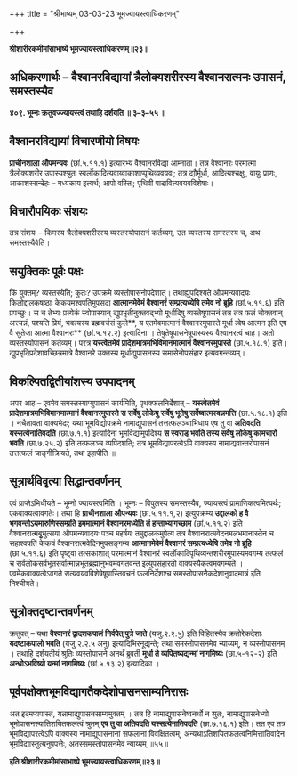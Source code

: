 +++
title = "श्रीभाष्यम् 03-03-23 भूमज्यायस्त्वाधिकरणम्"

+++


**श्रीशारीरकमीमांसाभाष्ये भूमज्यायस्त्वाधिकरणम्॥२३॥**

## अधिकरणार्थः – वैश्वानरविद्यायां त्रैलोक्यशरीरस्य वैश्वानरात्मनः उपासनं, समस्तस्यैव

**४०९. भूम्नः क्रतुवज्ज्यायस्त्वं तथाहि दर्शयति ॥ ३–३–५५ ॥**

## वैश्वानरविद्यायां विचारणीयो विषयः

**प्राचीनशाला औपमन्यवः** (छां.५.११.१) इत्यारभ्य वैश्वानरविद्या आम्नाता। तत्र वैश्वानरः परमात्मा त्रैलोक्यशरीर उपास्यश्श्रुतः स्वर्लोकादित्यवाय्वाकाशाप्पृथिव्यवयवः; तत्र द्यौर्मूर्धा, आदित्यश्चक्षुः, वायुः प्राणः, आकाशस्सन्देहः – मध्यकाय इत्यर्थ; आपो वस्तिः; पृथिवी पादावित्यवयवविशेषाः।

## विचारौपयिकः संशयः

तत्र संशयः – किमस्य त्रैलोक्यशरीरस्य व्यस्तस्योपासनं कर्तव्यम्, उत व्यस्तस्य समस्तस्य च, अथ समस्तस्यैवेति।

## सयुक्तिकः पूर्वः पक्षः

किं युक्तम्? व्यस्तस्येति; कुतः? उपक्रमे व्यस्तोपासनोपदेशात्। तथाह्युपदिश्यते औपमन्यवादयः किलोद्दालकषष्ठाः केकयमश्वपतिमुपसद्य
**आत्मानमेवेमं वैश्वानरं सम्प्रत्यध्येषि तमेव नो ब्रूहि** (छां.५.११.६) इति प्रपच्छुः। स च तेभ्यः प्रत्येकं स्वोपास्यान् द्युप्रभृतीनुक्तवद्भ्यो मूर्धादिषु व्यस्तेषूपासनं तत्र तत्र फलं चोक्तवान् अत्त्यन्नं, पश्यति प्रियं, भवत्यस्य ब्रह्मवर्चसं कुले**, य एतमेवमात्मानं वैश्वानरमुपास्ते मूर्धा त्वेष आत्मन इति एष वै सुतेजा आत्मा वैश्वानरः** (छां.५.१२.२) इत्यादिना । तेषुतेषूपासनेषूपास्यस्य वैश्वानरत्वं चाह। अतो व्यस्तस्योपासनं कर्तव्यम्। परत्र **यस्त्वेतमेवं प्रादेशमात्रमभिविमानमात्मानं वैश्वानरमुपास्ते** (छा.५.१८.१) इति। द्युप्रभृतिप्रदेशावच्छिन्नमात्रे वैश्वानरे उक्तस्य मूर्धाद्युपासनस्य समासेनोपसंहार इत्यवगन्तव्यम्।

## विकल्पितद्वितीयांशस्य उपपादनम्

अपर आह – एवमेव समस्तस्याप्युपासनं कार्यमिति, पृथक्फलनिर्देशात् – **यस्त्वेतमेवं प्रादेशमात्रमभिविमानमात्मानं वैश्वानरमुपास्ते स सर्वेषु लोकेषु सर्वेषु भूतेषु सर्वेष्वात्मस्वन्नमत्ति** (छा.५.१८.१) इति । नचैतावता वाक्यभेदः; यथा भूमविद्योपक्रमे नामाद्युपासनं तत्तत्फलञ्चाभिधाय एष तु वा **अतिवदति यस्सत्येनातिवदति** (छा.७.१.१) इत्यादिना भूमविद्यामुपदिश्य
**स स्वराड् भवति तस्य सर्वेषु लोकेषु कामचारो भवति** (छा.७.२५.२) इति तत्फलञ्च व्यपिदशति; तत्र भूमविद्यापरत्वेऽपि वाक्यस्य नामाद्यवान्तरोपासनं तत्तत्फलं चाङ्गीक्रियते, तथा इहापीति ॥

## सूत्रार्थविवृत्या सिद्धान्तवर्णनम्

एवं प्राप्तेऽभिधीयते – भूम्नो ज्यायस्त्वमिति । भूम्नः – विपुलस्य समस्तस्यैव, ज्यायस्त्वं प्रामाणिकत्वमित्यर्थः; एकवाक्यत्वावगतेः। तथा हि **प्राचीनशाला औपन्यवः** (छा.५.११.१,२) इत्युपक्रम्य **उद्दालको ह वै भगवन्तोऽयमारुणिस्सम्प्रति इममात्मानं वैश्वानरमध्येति तं हन्ताभ्यागच्छाम** (छां.५.११.२) इति वैश्वानरात्मबृुभुत्सया औपमन्यवादयः पञ्च महर्षयः तमुद्दालकमुपेत्य तत्र वैश्वानरात्मवेदनमलभमानास्तेन च सहाश्वपतिं केकयं वैश्वानरात्मवेदिनमुपसङ्गम्य **आत्मानमेवेमं वैश्वानरं सम्प्रत्यध्येषि तमेव नो ब्रूहि** (छा.५.११.६) इति पृष्ट्वा तत्सकाशात् परमात्मानं वैश्वानरं स्वर्लोकादिपृथिव्यन्तशरीरमुपास्यमवगम्य तत्फलं च सर्वलोकसर्वभूतसर्वात्मान्नभूतब्रह्मानुभवमवगतवन्त इत्युपसंहारतो वाक्यस्यैकत्वमवगम्यते । एवमेकवाक्यत्वेऽवगते सत्यवयवविशेषेषूपास्तिवचनं फलनिर्देशश्च समस्तोपासनैकदेशानुवादमात्रं इति निश्चीयते।

## सूत्रोक्तदृष्टान्तवर्णनम्

क्रतुवत् – यथा **वैश्वानरं द्वादशकपालं निर्वपेत् पुत्रे जाते** (यजु.२.२.५ु) इति विहितस्यैव क्रतोरेकदेशाः
**यदष्टाकपालो भवति** (यजु.२.२.५ अनु) इत्यादिभिरनूद्यन्ते; तथा समस्तोपासनमेव न्याय्यम्, न व्यस्तोपासनम् । तथाहि दर्शयतीयं श्रुतिः व्यस्तोपासने अनर्थं ब्रुवती **मूर्धा ते व्यपितष्यद्यन्मां नागमिष्यः** (छा.५-१२-२) इति **अन्धोऽभविष्यो यन्मां नागमिष्यः** (छां.५.१३.२) इत्यादिका ।

## पूर्वपक्षोक्तभूमविद्यागतैकदेशोपासनसाम्यनिरासः

अत इदमप्यपास्तं, यन्नामाद्युपासनसाम्यमुक्तम् । तत्र हि नामाद्युपासनेष्वनर्थो न श्रुतः, नामाद्युपासनेभ्यो भूमोपासनस्यातिशयितफलत्वं श्रुतम् **एष तु वा अतिवदति यस्सत्येनातिवदति** (छा.७.१६.१) इति। तत एव तत्र भूमविद्यापरत्वेऽपि वाक्यस्य नामाद्युपासनानां सफलानां विवक्षितत्वम्; अन्यथाऽतिशयितफलत्वनिमित्तातिवादेन भूमविद्यास्तुत्यनुपपत्तेः, अतस्समस्तोपासनमेव न्याय्यम् ॥५५॥

**इति श्रीशारीरकमीमांसाभाष्ये भूमज्यायस्त्वाधिकरणम्॥२३॥**


